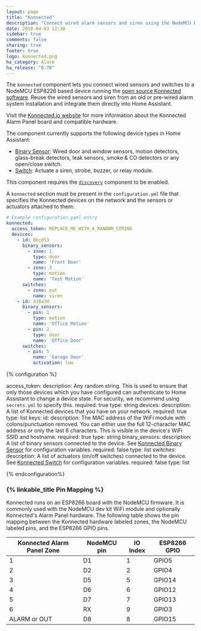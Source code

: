 ```yaml
---
layout: page
title: "Konnected"
description: "Connect wired alarm sensors and siren using the NodeMCU based Konnected Alarm Panel"
date: 2018-04-03 12:30
sidebar: true
comments: false
sharing: true
footer: true
logo: konnected.png
ha_category: Alarm
ha_release: "0.70"
---
```


The `konnected` component lets you connect wired sensors and switches to a NodeMCU ESP8226 based device running the 
[open source Konnected software](https://github.com/konnected-io/konnected-security). Reuse the wired sensors and 
siren from an old or pre-wired alarm system installation and integrate them directly into Home Assistant.   

Visit the [Konnected.io website](https://konnected.io) for more information about the Konnected Alarm Panel board and
compatible hardware. 

The component currently supports the following device types in Home Assistant:
- [Binary Sensor](/components/binary_sensor.konnected/): Wired door and window sensors, motion detectors, glass-break
detectors, leak sensors, smoke & CO detectors or any open/close switch.
- [Switch](/components/switch.konnected/): Actuate a siren, strobe, buzzer, or relay module.

This component requires the [`discovery`](https://www.home-assistant.io/components/discovery) component to be enabled.

A `konnected` section must be present in the `configuration.yml` file that specifies the Konnected devices on the network
and the sensors or actuators attached to them:

```yaml
# Example configuration.yaml entry
konnected:
  access_token: REPLACE_ME_WITH_A_RANDOM_STRING
  devices:
    - id: 8bcd53
      binary_sensors:
        - zone: 1
          type: door
          name: 'Front Door'
        - zone: 3
          type: motion
          name: 'Test Motion'
      switches:
        - zone: out
          name: siren
    - id: 438a38
      binary_sensors:
        - pin: 1
          type: motion
          name: 'Office Motion'
        - pin: 2
          type: door
          name: 'Office Door'
      switches:
        - pin: 5
          name: 'Garage Door'
          activation: low
```
              
{% configuration %}

access_token:
  description: Any random string. This is used to ensure that only those devices which you have configured can authenticate to Home Assistant to change a device state. For security, we recommend using `secrets.yml` to specify this.
  required: true
  type: string
devices:
  description: A list of Konnected devices that you have on your network.
  required: true
  type: list
  keys:
    id:
      description: The MAC address of the WiFi module with colons/punctuation removed. You can either use the full 12-character MAC address or only the last 6 characters. This is visible in the device's WiFi SSID and hostname.
      required: true
      type: string
    binary_sensors:
      description: A list of binary sensors connected to the device. See [Konnected Binary Sensor](/components/binary_sensor.konnected/) for configuration variables.
      required: false
      type: list
    switches:
      description: A list of actuators (on/off switches) connected to the device. See [Konnected Switch](/components/switch.konnected/) for configuration variables.
      required: false
      type: list

{% endconfiguration%}

### {% linkable_title Pin Mapping %}

Konnected runs on an ESP8266 board with the NodeMCU firmware. It is commonly used with the NodeMCU dev kit WiFi module and
optionally Konnected's Alarm Panel hardware. The following table shows the pin mapping between the Konnected hardware 
labeled zones, the NodeMCU labeled pins, and the ESP8266 GPIO pins.

| Konnected Alarm Panel Zone  | NodeMCU pin  | IO Index  | ESP8266 GPIO | 
|---|---|---|---|
| 1 | D1  | 1  | GPIO5  |   
| 2 | D2  | 2  | GPIO4  | 
| 3 | D5  | 5  | GPIO14 |
| 4 | D6  | 6  | GPIO12 |
| 5 | D7  | 7  | GPIO13 |
| 6 | RX  | 9  | GPIO3  |
| ALARM or OUT | D8 | 8 | GPIO15 |     
